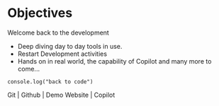 # Objectives
Welcome back to the development 
* Deep diving day to day tools in use.
* Restart Development activities
* Hands on in real world, the capability of Copilot
and many more to come...

`console.log("back to code")`

Git | Github | Demo Website | Copilot 
